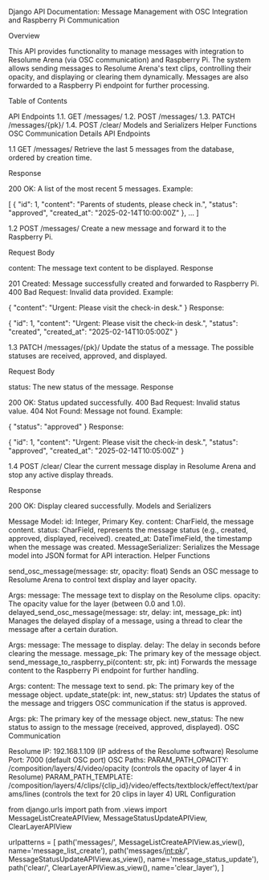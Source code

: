 Django API Documentation: Message Management with OSC Integration and Raspberry Pi Communication

Overview

This API provides functionality to manage messages with integration to Resolume Arena (via OSC communication) and Raspberry Pi. The system allows sending messages to Resolume Arena's text clips, controlling their opacity, and displaying or clearing them dynamically. Messages are also forwarded to a Raspberry Pi endpoint for further processing.

Table of Contents

API Endpoints 1.1. GET /messages/ 1.2. POST /messages/ 1.3. PATCH /messages/{pk}/ 1.4. POST /clear/
Models and Serializers
Helper Functions
OSC Communication Details
API Endpoints


1.1 GET /messages/
Retrieve the last 5 messages from the database, ordered by creation time.

Response

200 OK: A list of the most recent 5 messages.
Example:

[
  {
    "id": 1,
    "content": "Parents of students, please check in.",
    "status": "approved",
    "created_at": "2025-02-14T10:00:00Z"
  },
  ...
]


1.2 POST /messages/
Create a new message and forward it to the Raspberry Pi.

Request Body

content: The message text content to be displayed.
Response

201 Created: Message successfully created and forwarded to Raspberry Pi.
400 Bad Request: Invalid data provided.
Example:

{
  "content": "Urgent: Please visit the check-in desk."
}
Response:

{
  "id": 1,
  "content": "Urgent: Please visit the check-in desk.",
  "status": "created",
  "created_at": "2025-02-14T10:05:00Z"
}


1.3 PATCH /messages/{pk}/
Update the status of a message. The possible statuses are received, approved, and displayed.

Request Body

status: The new status of the message.
Response

200 OK: Status updated successfully.
400 Bad Request: Invalid status value.
404 Not Found: Message not found.
Example:

{
  "status": "approved"
}
Response:

{
  "id": 1,
  "content": "Urgent: Please visit the check-in desk.",
  "status": "approved",
  "created_at": "2025-02-14T10:05:00Z"
}


1.4 POST /clear/
Clear the current message display in Resolume Arena and stop any active display threads.

Response

200 OK: Display cleared successfully.
Models and Serializers

Message Model:
id: Integer, Primary Key.
content: CharField, the message content.
status: CharField, represents the message status (e.g., created, approved, displayed, received).
created_at: DateTimeField, the timestamp when the message was created.
MessageSerializer: Serializes the Message model into JSON format for API interaction.
Helper Functions

send_osc_message(message: str, opacity: float)
Sends an OSC message to Resolume Arena to control text display and layer opacity.

Args:
message: The message text to display on the Resolume clips.
opacity: The opacity value for the layer (between 0.0 and 1.0).
delayed_send_osc_message(message: str, delay: int, message_pk: int)
Manages the delayed display of a message, using a thread to clear the message after a certain duration.

Args:
message: The message to display.
delay: The delay in seconds before clearing the message.
message_pk: The primary key of the message object.
send_message_to_raspberry_pi(content: str, pk: int)
Forwards the message content to the Raspberry Pi endpoint for further handling.

Args:
content: The message text to send.
pk: The primary key of the message object.
update_state(pk: int, new_status: str)
Updates the status of the message and triggers OSC communication if the status is approved.

Args:
pk: The primary key of the message object.
new_status: The new status to assign to the message (received, approved, displayed).
OSC Communication

Resolume IP: 192.168.1.109 (IP address of the Resolume software)
Resolume Port: 7000 (default OSC port)
OSC Paths:
PARAM_PATH_OPACITY: /composition/layers/4/video/opacity (controls the opacity of layer 4 in Resolume)
PARAM_PATH_TEMPLATE: /composition/layers/4/clips/{clip_id}/video/effects/textblock/effect/text/params/lines (controls the text for 20 clips in layer 4)
URL Configuration

from django.urls import path
from .views import MessageListCreateAPIView, MessageStatusUpdateAPIView, ClearLayerAPIView

urlpatterns = [
    path('messages/', MessageListCreateAPIView.as_view(), name='message_list_create'),
    path('messages/<int:pk>/', MessageStatusUpdateAPIView.as_view(), name='message_status_update'),
    path('clear/', ClearLayerAPIView.as_view(), name='clear_layer'),
]